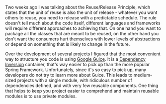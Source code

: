 Two weeks ago I was talking about the Reuse/Release Principle, which states that the unit of reuse is also the unit of release - whatever you want others to reuse, you need to release with a predictable schedule. The rule doesn't tell much about the code itself, different languages and frameworks will require different approaches to achieving that. On one hand you want to package all the classes that are meant to be reused, on the other hand you don't want the consumers hurt themselves with lower levels of abstractions or depend on something that is likely to change in the future.

Over the development of several projects I figured that the most convenient way to structure you code is using [Google Guice](https://github.com/google/guice). It is a [Dependency Inversion](https://en.wikipedia.org/wiki/Dependency_inversion_principle) container, that's way easier to pick up than the more popular Spring Framework. Unfortunately, since it's so easy to pick up, many developers do not try to learn more about Guice. This leads to medium-sized projects with a single module, with ridiculous number of dependencies defined, and with very few reusable components. One thing that helps to keep you project easier to comprehend and maintain reusable modules is to use private modules. 
